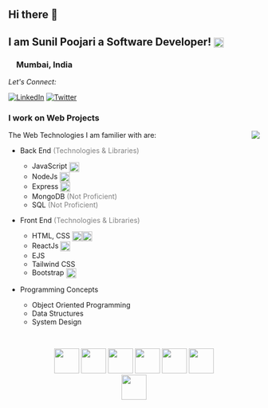 ## Hi there 👋

## I am Sunil Poojari a Software Developer! <img src="https://media.giphy.com/media/QTmfvHGklosY1ha87W/giphy.gif" width="20" align="center">

### <img src="https://media.giphy.com/media/lOfSzpPeMb9gF2OJ5O/giphy.gif" width="12" align="center"> Mumbai, India

<div align="left">

<i>Let's Connect:</i><br>

<a href="https://www.linkedin.com/in/sunilpoojaridev/" target="_blank"><img src="https://img.shields.io/badge/LinkedIn-%230077B5.svg?&style=flat-square&logo=linkedin&logoColor=white" alt="LinkedIn"></a>
<a href="https://twitter.com/sunilpoojari91" target="_blank"><img src="https://img.shields.io/badge/-Twitter-1da1f2?style=flat-square&labelColor=1da1f2&logo=twitter&logoColor=white" alt="Twitter"></a>

</div>

### I work on Web Projects

<img align='right' href="#" src="https://github-readme-stats.vercel.app/api?username=sunilpoojari&show_icons=true">

The Web Technologies I am familier with are:

- Back End <font color="grey">
  (Technologies & Libraries)
  </font>

  - JavaScript <img src="https://media.giphy.com/media/ln7z2eWriiQAllfVcn/giphy.gif" width="20" align="center">
  - NodeJs <img src="https://media.giphy.com/media/kdFc8fubgS31b8DsVu/giphy.gif" width="20" align="center">
  - Express <img src="https://media.giphy.com/media/XH9wwXfUXu91wAJwN5/giphy.gif" width="20" align="center">
  - MongoDB <font color="grey">
    (Not Proficient)
    </font>
  - SQL <font color="grey">
    (Not Proficient)
    </font>

- Front End <font color="grey">
  (Technologies & Libraries)
  </font>

  - HTML, CSS <img src="https://media.giphy.com/media/XAxylRMCdpbEWUAvr8/giphy.gif" width="20" align="center"><img src="https://media.giphy.com/media/fsEaZldNC8A1PJ3mwp/giphy.gif" width="20" align="center">
  - ReactJs <img src="https://media.giphy.com/media/eNAsjO55tPbgaor7ma/giphy.gif" width="20" align="center">
  - EJS
  - Tailwind CSS
  - Bootstrap <img src="https://media.giphy.com/media/Sr8xDpMwVKOHUWDVRD/giphy.gif" width="20" align="center">

- Programming Concepts
  - Object Oriented Programming
  - Data Structures
  - System Design

<br>
<p align="center">

  <img src="https://media.giphy.com/media/XAxylRMCdpbEWUAvr8/giphy.gif" width="50">
  <img src="https://media.giphy.com/media/fsEaZldNC8A1PJ3mwp/giphy.gif" width="50"> 
  <img src="https://media3.giphy.com/media/kdFc8fubgS31b8DsVu/giphy.webp" width="50">
  <img src="https://media3.giphy.com/media/ln7z2eWriiQAllfVcn/200w.webp" width="50">
  <img src="https://i.giphy.com/media/eNAsjO55tPbgaor7ma/200w.webp" width="50">
  <img src="https://i.giphy.com/media/IdyAQJVN2kVPNUrojM/200.webp" width="50">

</p>
<p align="center" style="margin-top:-1em;">
  <img src="https://media.giphy.com/media/Sr8xDpMwVKOHUWDVRD/giphy.gif" width="50">
</p>
